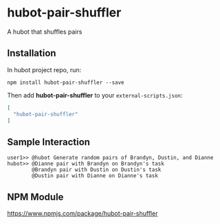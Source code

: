 # hubot-pair-shuffler

A hubot that shuffles pairs

## Installation

In hubot project repo, run:

`npm install hubot-pair-shuffler --save`

Then add **hubot-pair-shuffler** to your `external-scripts.json`:

```json
[
  "hubot-pair-shuffler"
]
```

## Sample Interaction

```
user1>> @hubot Generate random pairs of Brandyn, Dustin, and Dianne
hubot>> @Dianne pair with Brandyn on Brandyn's task
        @Brandyn pair with Dustin on Dustin's task
        @Dustin pair with Dianne on Dianne's task
```

## NPM Module

https://www.npmjs.com/package/hubot-pair-shuffler
